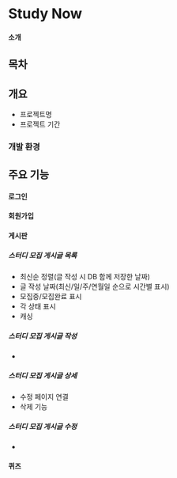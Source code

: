 # Study Now

#### 소개

## 목차

## 개요

- 프로젝트명
- 프로젝트 기간

### 개발 환경

## 주요 기능

#### 로그인

#### 회원가입

#### 게시판

##### 스터디 모집 게시글 목록

- 최신순 정렬(글 작성 시 DB 함께 저장한 날짜)
- 글 작성 날짜(최신/일/주/연월일 순으로 시간별 표시)
- 모집중/모집완료 표시
- 각 상태 표시
- 캐싱

##### 스터디 모집 게시글 작성

-

##### 스터디 모집 게시글 상세

- 수정 페이지 연결
- 삭제 기능

##### 스터디 모집 게시글 수정

-

#### 퀴즈
